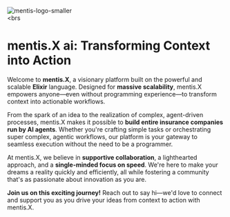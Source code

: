 ![mentis-logo-smaller](https://github.com/user-attachments/assets/86c3c1de-fefc-4f59-ac23-a9c7d0420620)
<br><brs

# mentis.X ai: Transforming Context into Action

Welcome to **mentis.X**, a visionary platform built on the powerful and scalable **Elixir** language. Designed for **massive scalability**, mentis.X empowers anyone—even without programming experience—to transform context into actionable workflows.

From the spark of an idea to the realization of complex, agent-driven processes, mentis.X makes it possible to **build entire insurance companies run by AI agents**. Whether you're crafting simple tasks or orchestrating super complex, agentic workflows, our platform is your gateway to seamless execution without the need to be a programmer.

At mentis.X, we believe in **supportive collaboration**, a lighthearted approach, and a **single-minded focus on speed**. We're here to make your dreams a reality quickly and efficiently, all while fostering a community that's as passionate about innovation as you are.

**Join us on this exciting journey!** Reach out to say hi—we'd love to connect and support you as you drive your ideas from context to action with mentis.X.
